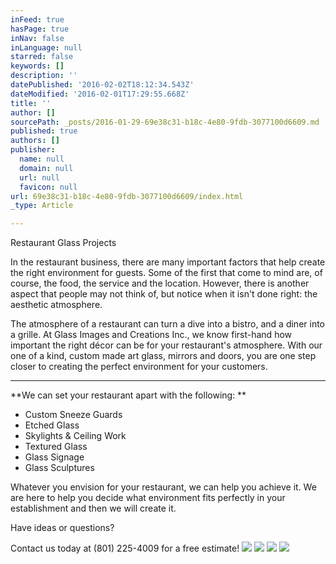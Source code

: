 ```yaml
---
inFeed: true
hasPage: true
inNav: false
inLanguage: null
starred: false
keywords: []
description: ''
datePublished: '2016-02-02T18:12:34.543Z'
dateModified: '2016-02-01T17:29:55.668Z'
title: ''
author: []
sourcePath: _posts/2016-01-29-69e38c31-b18c-4e80-9fdb-3077100d6609.md
published: true
authors: []
publisher:
  name: null
  domain: null
  url: null
  favicon: null
url: 69e38c31-b18c-4e80-9fdb-3077100d6609/index.html
_type: Article

---
```

Restaurant Glass Projects

In the restaurant
business, there are many important factors that help create the right
environment for guests. Some of the first that come to mind are, of course, the
food, the service and the location. However, there is another aspect that
people may not think of, but notice when it isn't done right: the aesthetic
atmosphere.

The atmosphere of a
restaurant can turn a dive into a bistro, and a diner into a grille. At Glass
Images and Creations Inc., we know first-hand how important the right décor can
be for your restaurant's atmosphere. With our one of a kind, custom made art
glass, mirrors and doors, you are one step closer to creating the perfect
environment for your customers.

****

**We can set your restaurant apart with the following: **

* Custom Sneeze Guards
* Etched Glass
* Skylights & Ceiling Work
* Textured Glass
* Glass Signage
* Glass Sculptures

Whatever you envision
for your restaurant, we can help you achieve it. We are here to help you decide
what environment fits perfectly in your establishment and then we will create
it.

Have ideas or
questions? 

Contact us today at (801) 225-4009 for a free estimate!
![](https://the-grid-user-content.s3-us-west-2.amazonaws.com/8f4cef9c-b93e-4906-9e47-3d9f1582a5b3.jpg)
![](https://the-grid-user-content.s3-us-west-2.amazonaws.com/bba63ca2-1c09-4727-ae4d-eeff5a9eb69c.jpg)
![](https://the-grid-user-content.s3-us-west-2.amazonaws.com/0eeb11fb-d120-468e-8ac1-1d8ad217e58b.JPG)
![](https://the-grid-user-content.s3-us-west-2.amazonaws.com/6bbeb016-cd42-4b60-a3ae-2fd9dfe09679.JPG)